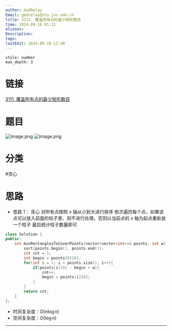 ```yaml
---
author: GedRelay
Email: gedrelay@stu.jnu.edu.cn
title: 3111. 覆盖所有点的最少矩形数目
time: 2024-09-16 01:11
aliases: 
Description: 
tags: 
lastEdit: 2024-09-18-12:48
---
```


```toc
style: number
max_depth: 3
```

# 链接
[3111. 覆盖所有点的最少矩形数目](https://leetcode.cn/problems/minimum-rectangles-to-cover-points/) 

# 题目
![image.png](https://ged-pic-bed.oss-cn-guangzhou.aliyuncs.com/img/202409160111230.png)
![image.png](https://ged-pic-bed.oss-cn-guangzhou.aliyuncs.com/img/202409160111551.png)


# 分类
#贪心 

# 思路
- 思路 1：
贪心
对所有点按照 $x$ 轴从小到大进行排序 
依次遍历每个点，如果该点可以放入前面的柱子里，则不进行处理，否则以当前点的 $x$ 轴为起点重新放一个柱子 
最后统计柱子数量即可


```cpp
class Solution {
public:
    int minRectanglesToCoverPoints(vector<vector<int>>& points, int w) {
        sort(points.begin(), points.end());
        int cnt = 1;
        int begin = points[0][0];
        for(int i = 1; i < points.size(); i++){
            if(points[i][0] - begin > w){
                cnt++;
                begin = points[i][0];
            }
        }
        return cnt;
    }
};
```


- 时间复杂度：${O\left( n\log n \right)  }$ 
- 空间复杂度：${O\left( \log n \right)  }$ 


---

